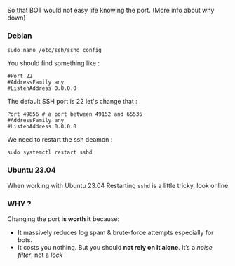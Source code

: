 So that BOT would not easy life knowing the port.
(More info about why down)

### Debian
```
sudo nano /etc/ssh/sshd_config
```

You should find something like : 

```
#Port 22
#AddressFamily any
#ListenAddress 0.0.0.0
```

The default SSH port is 22 let's change that : 

```
Port 49656 # a port between 49152 and 65535
#AddressFamily any
#ListenAddress 0.0.0.0
```

We need to restart the ssh deamon :

```
sudo systemctl restart sshd
```

### Ubuntu 23.04
When working with Ubuntu 23.04 Restarting `sshd` is a little tricky, look online 


### WHY ?
Changing the port **is worth it** because:
- It massively reduces log spam & brute-force attempts especially for bots.
- It costs you nothing.
But you should **not rely on it alone**. It’s a _noise filter_, not a _lock_